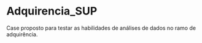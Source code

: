 # Adquirencia_SUP
Case proposto para testar as habilidades de análises de dados no ramo de adquirência.
